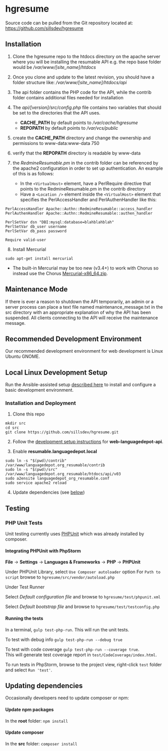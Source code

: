 # hgresume #

Source code can be pulled from the Git repository located at:
https://github.com/sillsdev/hgresume

## Installation ##
1) Clone the hgresume repo to the htdocs directory on the apache server where you will be installing the resumable API
e.g. the repo base folder would be */var/www/[site_name]/htdocs*

2) Once you clone and update to the latest revision, you should have a folder structure like:
*/var/www/[site_name]/htdocs/api*

3) The api folder contains the PHP code for the API, while the contrib folder contains additional files needed for installation

4) The *api/[version]/src/config.php* file contains two variables that should be set to the directories that the API uses.
    * **CACHE_PATH** by default points to */var/cache/hgresume*
    * **REPOPATH** by default points to */var/vcs/public*

5) create the **CACHE_PATH** directory and change the ownership and permissions to www-data:www-data 750

6) verify that the **REPOPATH** directory is readable by www-data

7) the *RedmineResumable.pm* in the contrib folder can be referenced by the apache2 configuration in order to set up authentication.  An example of this is as follows:
    * In the `<VirtualHost>` element, have a PerlRequire directive that points to the RedmineResumable.pm in the contrib directory
    * Have a `<Location />` element inside the `<VirtualHost>` element that specifies the PerlAccessHandler and PerlAuthenHandler like this:
```
PerlAccessHandler Apache::Authn::RedmineResumable::access_handler
PerlAuthenHandler Apache::Authn::RedmineResumable::authen_handler

PerlSetVar dsn "DBI:mysql:database=blahblahblah"
PerlSetVar db_user username
PerlSetVar db_pass password

Require valid-user
```

8) Install Mercurial
```
sudo apt-get install mercurial
```

  * The built-in Mercurial may be too new (v3.4+) to work with Chorus so instead use the Chorus [Mercurial-x86_64.zip](https://github.com/sillsdev/chorus/blob/master/lib/common/Mercurial-x86_64.zip).

## Maintenance Mode ##
If there is ever a reason to shutdown the API temporarily, an admin or a server process can place a text file named maintenance_message.txt in the src directory with an appropriate explanation of why the API has been suspended.  All clients connecting to the API will receive the maintenance message.

## Recommended Development Environment ##

Our recommended development environment for web development is Linux Ubuntu GNOME.

## Local Linux Development Setup ##

Run the Ansible-assisted setup [described here](https://github.com/sillsdev/ops-devbox) to install and configure a basic development environment.

### Installation and Deployment ###

1. Clone this repo
```
mkdir src
cd src
git clone https://github.com/sillsdev/hgresume.git
```

2. Follow the [development setup instructions](https://github.com/sillsdev/web-languagedepot-api/blob/master/README.md#local-linux-development-setup) for **web-languagedepot-api**.

3. Enable **resumable.languagedepot.local**
```
sudo ln -s "$(pwd)/contrib" /var/www/languagedepot.org_resumable/contrib
sudo ln -s "$(pwd)/src" /var/www/languagedepot.org_resumable/htdocs/api/v03
sudo a2ensite languagedepot_org_resumable.conf
sudo service apache2 reload
```

4. Update dependencies (see [below](#updating-dependencies))

## Testing ##

### PHP Unit Tests ###

Unit testing currently uses [PHPUnit](https://phpunit.de/) which was already installed by composer.

#### Integrating PHPUnit with PhpStorm ####

**File** -> **Settings** -> **Languages & Frameworks** -> **PHP** -> **PHPUnit**

Under PHPUnit Library, select `Use Composer autoloader` option
For `Path to script` browse to `hgresume/src/vendor/autoload.php`

Under Test Runner

Select *Default configuration file* and browse to `hgresume/test/phpunit.xml`

Select *Default bootstrap file* and browse to `hgresume/test/testconfig.php`

#### Running the tests ####
In a terminal, `gulp test-php-run`.  This will run the unit tests.

To test with debug info `gulp test-php-run --debug true`

To test with code coverage `gulp test-php-run --coverage true`.  
This will generate test coverage report in `test/CodeCoverage/index.html`. 

To run tests in PhpStorm, browse to the project view, right-click `test` folder and select `Run 'test'`.

## Updating dependencies ##
Occasionally developers need to update composer or npm:

#### Update npm packages ####

In the **root** folder: `npm install`

#### Update composer ####

In the **src** folder: `composer install`
